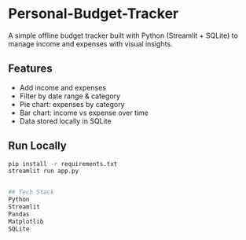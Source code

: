 # Personal-Budget-Tracker

A simple offline budget tracker built with Python (Streamlit + SQLite) to manage income and expenses with visual insights.

## Features
- Add income and expenses
- Filter by date range & category
- Pie chart: expenses by category
- Bar chart: income vs expense over time
- Data stored locally in SQLite

## Run Locally
```bash
pip install -r requirements.txt
streamlit run app.py


## Tech Stack
Python
Streamlit
Pandas
Matplotlib
SQLite
